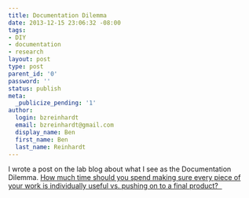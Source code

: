 ```yaml
---
title: Documentation Dilemma
date: 2013-12-15 23:06:32 -08:00
tags:
- DIY
- documentation
- research
layout: post
type: post
parent_id: '0'
password: ''
status: publish
meta:
  _publicize_pending: '1'
author:
  login: bzreinhardt
  email: bzreinhardt@gmail.com
  display_name: Ben
  first_name: Ben
  last_name: Reinhardt
---
```


<p>I wrote a post on the lab blog about what I see as the Documentation Dilemma. <a href="http://www.spacecraftresearch.com/blog/?p=479" target="_blank">How much time should you spend making sure every piece of your work is individually useful vs. pushing on to a final product?  </a></p>
